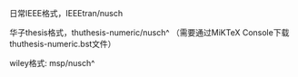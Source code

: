 日常IEEE格式，IEEEtran/nusch

华子thesis格式，thuthesis-numeric/nusch^
（需要通过MiKTeX Console下载thuthesis-numeric.bst文件）

wiley格式: msp/nusch^
